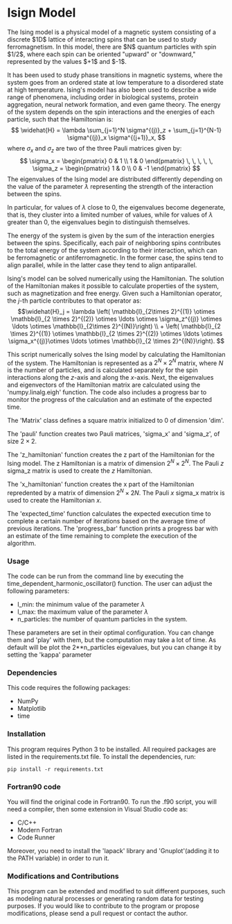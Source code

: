 # Isign Model

<p>The Ising model is a physical model of a magnetic system consisting of a discrete $1D$ lattice of interacting spins that can be used to study ferromagnetism. In this model, there are $N$ quantum particles with spin $1/2$, where each spin can be oriented "upward" or "downward," represented by the values $+1$ and $-1$.

It has been used to study phase transitions in magnetic systems, where the system goes from an ordered state at low temperature to a disordered state at high temperature. Ising's model has also been used to describe a wide range of phenomena, including order in biological systems, protein aggregation, neural network formation, and even game theory. The energy of the system depends on the spin interactions and the energies of each particle, such that the Hamiltonian is:
$$
\widehat{H} = \lambda \sum_{j=1}^N \sigma^{(j)}_z + \sum_{j=1}^{N-1} \sigma^{(j)}_x \sigma^{(j+1)}_x,
$$
where $\sigma_x$ and $\sigma_z$ are two of the three Pauli matrices given by:
$$ \sigma_x = \begin{pmatrix}
0 & 1 \\
1 & 0
\end{pmatrix} \, \, \, \, \, \sigma_z = \begin{pmatrix}
 1 & 0 \\
0 & -1
\end{pmatrix} $$
The eigenvalues of the Ising model are distributed differently depending on the value of the parameter $\lambda$ representing the strength of the interaction between the spins.

In particular, for values of $\lambda$ close to 0, the eigenvalues become degenerate, that is, they cluster into a limited number of values, while for values of $\lambda$ greater than 0, the eigenvalues begin to distinguish themselves.

The energy of the system is given by the sum of the interaction energies between the spins. Specifically, each pair of neighboring spins contributes to the total energy of the system according to their interaction, which can be ferromagnetic or antiferromagnetic. In the former case, the spins tend to align parallel, while in the latter case they tend to align antiparallel.

Ising's model can be solved numerically using the Hamiltonian. The solution of the Hamiltonian makes it possible to calculate properties of the system, such as magnetization and free energy. Given such a Hamiltonian operator, the $j$-th particle contributes to that operator as:$$\widehat{H}_j = \lambda \left( \mathbb{I}_{2\times 2}^{(1)} \otimes \mathbb{I}_{2 \times 2}^{(2)} \otimes \ldots \otimes \sigma_z^{(j)} \otimes \ldots \otimes \mathbb{I}_{2\times 2}^{(N)}\right) \\ + \left( \mathbb{I}_{2 \times 2}^{(1)}  \otimes  \mathbb{I}_{2 \times 2}^{(2)} \otimes  \ldots \otimes \sigma_x^{(j)}\otimes \ldots \otimes \mathbb{I}_{2 \times 2}^{(N)}\right). $$ 

This script numerically solves the Ising model by calculating the Hamiltonian of the system. The Hamiltonian is represented as a $2^N \times 2^N$ matrix, where $N$ is the number of particles, and is calculated separately for the spin interactions along the $z$-axis and along the $x$-axis. Next, the eigenvalues and eigenvectors of the Hamiltonian matrix are calculated using the 'numpy.linalg.eigh' function. The code also includes a progress bar to monitor the progress of the calculation and an estimate of the expected time. 


The 'Matrix' class defines a square matrix initialized to $0$ of dimension 'dim'.

The 'pauli' function creates two Pauli matrices, 'sigma_x' and 'sigma_z', of size $2\times 2$.

The 'z_hamiltonian' function creates the z part of the Hamiltonian for the Ising model. The z Hamiltonian is a matrix of dimension $2^N \times 2^N$. The Pauli $z$ sigma_z matrix is used to create the $z$ Hamiltonian.

The 'x_hamiltonian' function creates the x part of the Hamiltonian repredented by a matrix of dimension $2^N \times 2N$. The Pauli $x$ sigma_x matrix is used to create the Hamiltonian $x$.

The 'expected_time' function calculates the expected execution time to complete a certain number of iterations based on the average time of previous iterations.
The 'progress_bar' function prints a progress bar with an estimate of the time remaining to complete the execution of the algorithm.

### Usage
The code can be run from the command line by executing the time_dependent_harmonic_oscillator() function. The user can adjust the following parameters:

* l_min: the minimum value of the parameter $\lambda$
* l_max: the maximum value of the parameter $\lambda$
* n_particles: the number of quantum particles in the system.

These parameters are set in their optimal configuration. You can change them and 'play' with them, but the computation may take a lot of time. As default will be plot the 2**n_particles eigevalues, but you can change it by setting the 'kappa' parameter

### Dependencies
This code requires the following packages:

* NumPy
* Matplotlib
* time

### Installation

This program requires Python 3 to be installed. All required packages are listed in the requirements.txt file. To install the dependencies, run:

```
pip install -r requirements.txt
```

### Fortran90 code

You will find the original code in Fortran90. To run the .f90 script, you will need a compiler, then some extension in Visual Studio code as:

- C/C++
- Modern Fortran
- Code Runner

Moreover, you need to install the 'lapack' library and 'Gnuplot'(adding it to the PATH variable) in order to run it.

### Modifications and Contributions

This program can be extended and modified to suit different purposes, such as modeling natural processes or generating random data for testing purposes. If you would like to contribute to the program or propose modifications, please send a pull request or contact the author.
